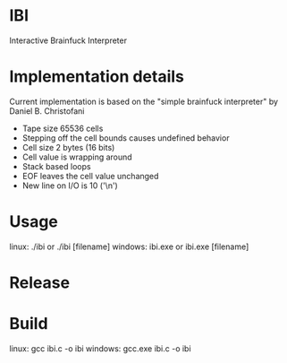 # IBI
Interactive Brainfuck Interpreter

# Implementation details

  Current implementation is based on the
     "simple brainfuck interpreter"
        by Daniel B. Christofani 

  - Tape size 65536 cells
  - Stepping off the cell bounds causes undefined behavior
  - Cell size 2 bytes (16 bits)
  - Cell value is wrapping around
  - Stack based loops
  - EOF leaves the cell value unchanged
  - New line on I/O is 10 ('\n')

# Usage

  linux: ./ibi or ./ibi [filename]
  windows: ibi.exe or ibi.exe [filename]

# Release

# Build

  linux: gcc ibi.c -o ibi
  windows: gcc.exe ibi.c -o ibi
